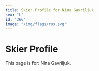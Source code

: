 ```yaml
---
title: Skier Profile for Nina Gavriljuk
sex: "L"
id: "366"
image: "/img/flags/rus.svg" 
---
```


# Skier Profile

This page is for: Nina Gavriljuk.
    